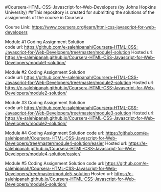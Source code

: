 #Coursera-HTML-CSS-Javascript-for-Web-Developers (by Johns Hopkins University)
##This repository is created for submitting the solutions of the assignments of the course in Coursera.

Course Link: https://www.coursera.org/learn/html-css-javascript-for-web-developers 

Module #1 Coding Assignment Solution  
code url: https://github.com/e-salehipanah/Coursera-HTML-CSS-Javascript-for-Web-Developers/tree/master/module1-solution Hosted url: https://e-salehipanah.github.io/Coursera-HTML-CSS-Javascript-for-Web-Developers/module1-solution/

Module #2 Coding Assignment Solution  
code url: https://github.com/e-salehipanah/Coursera-HTML-CSS-Javascript-for-Web-Developers/tree/master/module2-solution Hosted url: https://e-salehipanah.github.io/Coursera-HTML-CSS-Javascript-for-Web-Developers/module2-solution/

Module #3 Coding Assignment Solution  
code url: https://github.com/e-salehipanah/Coursera-HTML-CSS-Javascript-for-Web-Developers/tree/master/module3-solution Hosted url: https://e-salehipanah.github.io/Coursera-HTML-CSS-Javascript-for-Web-Developers/module2-solution/

Module #4 Coding Assignment Solution
code url: https://github.com/e-salehipanah/Coursera-HTML-CSS-Javascript-for-Web-Developers/tree/master/module4-solution/easier Hosted url: https://e-salehipanah.github.io/Coursera-HTML-CSS-Javascript-for-Web-Developers/module4-solution/easier/

Module #5 Coding Assignment Solution
code url: https://github.com/e-salehipanah/Coursera-HTML-CSS-Javascript-for-Web-Developers/tree/master/module5-solution Hosted url: https://e-salehipanah.github.io/Coursera-HTML-CSS-Javascript-for-Web-Developers/module5-solution/
